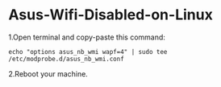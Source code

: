 # Asus-Wifi-Disabled-on-Linux
1.Open terminal and copy-paste this command:
```
echo "options asus_nb_wmi wapf=4" | sudo tee /etc/modprobe.d/asus_nb_wmi.conf
```
2.Reboot your machine.

